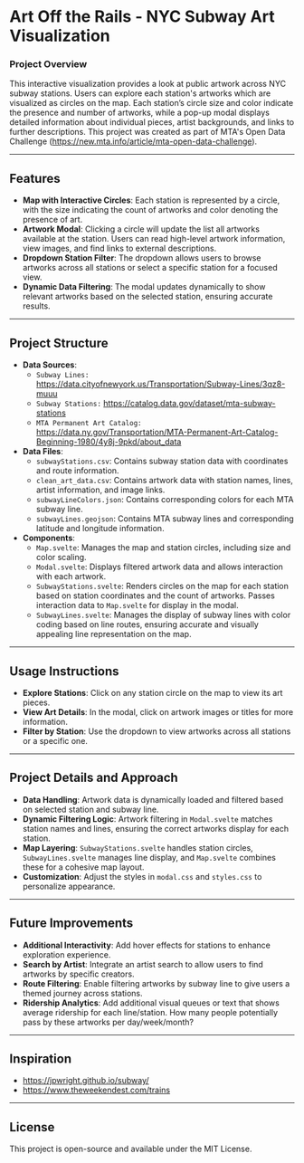 # Art Off the Rails - NYC Subway Art Visualization

### Project Overview
This interactive visualization provides a look at public artwork across NYC subway stations. Users can explore each station's artworks which are visualized as circles on the map. Each station’s circle size and color indicate the presence and number of artworks, while a pop-up modal displays detailed information about individual pieces, artist backgrounds, and links to further descriptions. This project was created as part of MTA's Open Data Challenge (https://new.mta.info/article/mta-open-data-challenge).

---

## Features

- **Map with Interactive Circles**: Each station is represented by a circle, with the size indicating the count of artworks and color denoting the presence of art.
- **Artwork Modal**: Clicking a circle will update the list all artworks available at the station. Users can read high-level artwork information, view images, and find links to external descriptions.
- **Dropdown Station Filter**: The dropdown allows users to browse artworks across all stations or select a specific station for a focused view.
- **Dynamic Data Filtering**: The modal updates dynamically to show relevant artworks based on the selected station, ensuring accurate results.

---

## Project Structure

- **Data Sources**:
  - `Subway Lines:` https://data.cityofnewyork.us/Transportation/Subway-Lines/3qz8-muuu
  - `Subway Stations:` https://catalog.data.gov/dataset/mta-subway-stations
  - `MTA Permanent Art Catalog:` https://data.ny.gov/Transportation/MTA-Permanent-Art-Catalog-Beginning-1980/4y8j-9pkd/about_data 
- **Data Files**:
  - `subwayStations.csv`: Contains subway station data with coordinates and route information.
  - `clean_art_data.csv`: Contains artwork data with station names, lines, artist information, and image links.
  - `subwayLineColors.json`: Contains corresponding colors for each MTA subway line.
  - `subwayLines.geojson`: Contains MTA subway lines and corresponding latitude and longitude information.
- **Components**:
  - `Map.svelte`: Manages the map and station circles, including size and color scaling.
  - `Modal.svelte`: Displays filtered artwork data and allows interaction with each artwork.
  - `SubwayStations.svelte`: Renders circles on the map for each station based on station coordinates and the count of artworks. Passes interaction data to `Map.svelte` for display in the modal.
  - `SubwayLines.svelte`: Manages the display of subway lines with color coding based on line routes, ensuring accurate and visually appealing line representation on the map.

---

## Usage Instructions

- **Explore Stations**: Click on any station circle on the map to view its art pieces.
- **View Art Details**: In the modal, click on artwork images or titles for more information.
- **Filter by Station**: Use the dropdown to view artworks across all stations or a specific one.

---

## Project Details and Approach

- **Data Handling**: Artwork data is dynamically loaded and filtered based on selected station and subway line.
- **Dynamic Filtering Logic**: Artwork filtering in `Modal.svelte` matches station names and lines, ensuring the correct artworks display for each station.
- **Map Layering**: `SubwayStations.svelte` handles station circles, `SubwayLines.svelte` manages line display, and `Map.svelte` combines these for a cohesive map layout.
- **Customization**: Adjust the styles in `modal.css` and `styles.css` to personalize appearance.

---

## Future Improvements

- **Additional Interactivity**: Add hover effects for stations to enhance exploration experience.
- **Search by Artist**: Integrate an artist search to allow users to find artworks by specific creators.
- **Route Filtering**: Enable filtering artworks by subway line to give users a themed journey across stations.
- **Ridership Analytics**: Add additional visual queues or text that shows average ridership for each line/station. How many people potentially pass by these artworks per day/week/month?

---

## Inspiration

- https://jpwright.github.io/subway/
- https://www.theweekendest.com/trains 

---

## License
This project is open-source and available under the MIT License.
